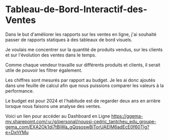 # Tableau-de-Bord-Interactif-des-Ventes

Dans le but d'améliorer les rapports sur les ventes en ligne, j'ai souhaité passer de rapports statiques à des tableaux de bord visuels. 

Je voulais me concentrer sur la quantité de produits vendus, sur les clients et sur l'évolution des ventes dans le temps. 

Comme chaque vendeur travaille sur différents produits et clients, il serait utile de pouvoir les filtrer également. 

Les chiffres sont mesurés par rapport au budget. Je les ai donc ajoutés dans une feuille de calcul afin que nous puissions comparer les valeurs à la performance.  

Le budget est pour 2024 et l'habitude est de regarder deux ans en arrière lorsque nous faisons une analyse des ventes. 

Voici un lien pour accéder au Dashboard en Ligne https://ggema-my.sharepoint.com/:u:/g/personal/noussi-cedric_tantcheu_edu_groupe-gema_com/EXA2Ok1di7tBiWa_gQqsoswBiTorUAEIM6adEcE0f60Tlg?e=DxhYMu

